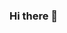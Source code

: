 ### Hi there 👋

<!--
**ucffool/ucffool** is a ✨ _special_ ✨ repository because its `README.md` (this file) appears on your GitHub profile.

[![ucffool's github stats](https://github-readme-stats.vercel.app/api?username=anuraghazra)](https://github.com/anuraghazra/github-readme-stats)
